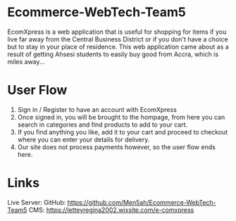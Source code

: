 # Ecommerce-WebTech-Team5
EcomXpress is a web application that is useful for shopping for items if you live far away from the Central Business District or if you don't have a choice but to stay in your place of residence. This web application came about as a result of getting Ahsesi students to easily buy good from Accra, which is miles away...

# User Flow
1. Sign in / Register to have an account with EcomXpress
2. Once signed in, you will be brought to the hompage, from here you can search in categories and find products to add to your cart.
3. If you find anything you like, add it to your cart and proceed to checkout where you can enter your details for delivery.
4. Our site does not process payments however, so the user flow ends here.

# Links
Live Server: 
GitHub: https://github.com/Men5ah/Ecommerce-WebTech-Team5
CMS: https://letteyregina2002.wixsite.com/e-comxpress